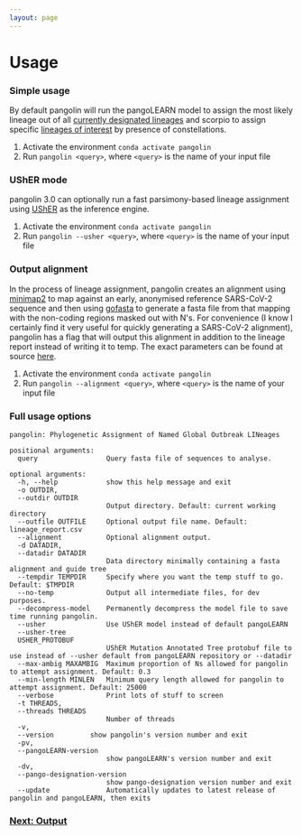 ```yaml
---
layout: page
---
```

# Usage

### Simple usage

By default pangolin will run the pangoLEARN model to assign the most likely lineage out of all [currently designated lineages](https://cov-lineages.org/lineage_designation_list.html) and scorpio to assign specific [lineages of interest](https://github.com/cov-lineages/constellations/tree/main/constellations/definitions) by presence of constellations. 

1. Activate the environment ``conda activate pangolin``
2. Run ``pangolin <query>``, where ``<query>`` is the name of your input file


### UShER mode

pangolin 3.0 can optionally run a fast parsimony-based lineage assignment using [UShER](https://github.com/yatisht/usher) as the inference engine.

1. Activate the environment ``conda activate pangolin``
2. Run ``pangolin --usher <query>``, where ``<query>`` is the name of your input file


### Output alignment

In the process of lineage assignment, pangolin creates an alignment using [minimap2](https://github.com/lh3/minimap2) to map against an early, anonymised reference SARS-CoV-2 sequence and then using [gofasta](https://github.com/cov-ert/gofasta) to generate a fasta file from that mapping with the non-coding regions masked out with N's. For convenience (I know I certainly find it very useful for quickly generating a SARS-CoV-2 alignment), pangolin has a flag that will output this alignment in addition to the lineage report instead of writing it to temp. The exact parameters can be found at source [here](https://github.com/cov-lineages/pangolin/blob/a6e5c46c4ddd50a9e647abccf70e544fa18898cb/pangolin/scripts/pangolearn.smk#L47). 

1. Activate the environment ``conda activate pangolin``
2. Run ``pangolin --alignment <query>``, where ``<query>`` is the name of your input file


### Full usage options

```
pangolin: Phylogenetic Assignment of Named Global Outbreak LINeages

positional arguments:
  query                 Query fasta file of sequences to analyse.

optional arguments:
  -h, --help            show this help message and exit
  -o OUTDIR, 
  --outdir OUTDIR
                        Output directory. Default: current working directory
  --outfile OUTFILE     Optional output file name. Default: lineage_report.csv
  --alignment           Optional alignment output.
  -d DATADIR, 
  --datadir DATADIR
                        Data directory minimally containing a fasta alignment and guide tree
  --tempdir TEMPDIR     Specify where you want the temp stuff to go. Default: $TMPDIR
  --no-temp             Output all intermediate files, for dev purposes.
  --decompress-model    Permanently decompress the model file to save time running pangolin.
  --usher               Use UShER model instead of default pangoLEARN
  --usher-tree 
  USHER_PROTOBUF
                        UShER Mutation Annotated Tree protobuf file to use instead of --usher default from pangoLEARN repository or --datadir
  --max-ambig MAXAMBIG  Maximum proportion of Ns allowed for pangolin to attempt assignment. Default: 0.3
  --min-length MINLEN   Minimum query length allowed for pangolin to attempt assignment. Default: 25000
  --verbose             Print lots of stuff to screen
  -t THREADS, 
  --threads THREADS
                        Number of threads
  -v, 
  --version         show pangolin's version number and exit
  -pv, 
  --pangoLEARN-version
                        show pangoLEARN's version number and exit
  -dv, 
  --pango-designation-version
                        show pango-designation version number and exit
  --update              Automatically updates to latest release of pangolin and pangoLEARN, then exits

  ```

### [Next: Output](./output.html)